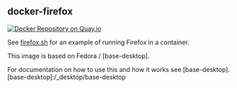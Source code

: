 ## docker-firefox

[![Docker Repository on Quay.io](https://quay.io/repository/oszi/firefox/status "Docker Repository on Quay.io")](https://quay.io/repository/oszi/firefox)

See [firefox.sh](firefox) for an example of running Firefox in a container.

This image is based on Fedora / [base-desktop].

For documentation on how to use this and how it works see [base-desktop].
[base-desktop]:/_desktop/base-desktop
